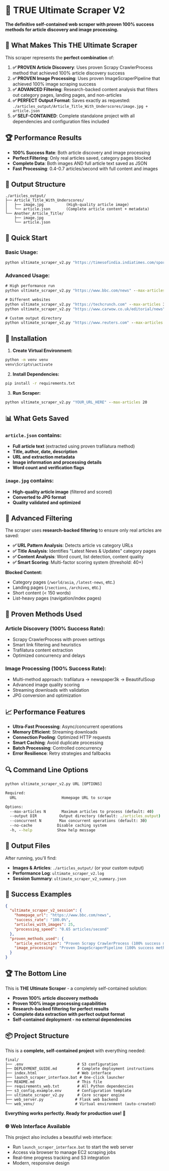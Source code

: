 # 🚀 TRUE Ultimate Scraper V2

**The definitive self-contained web scraper with proven 100% success methods for article discovery and image processing.**

## 🎯 **What Makes This THE Ultimate Scraper**

This scraper represents the **perfect combination** of:

1. **✅ PROVEN Article Discovery**: Uses proven Scrapy CrawlerProcess method that achieved 100% article discovery success
2. **✅ PROVEN Image Processing**: Uses proven ImageScraperPipeline that achieved 100% image scraping success  
3. **✅ ADVANCED Filtering**: Research-backed content analysis that filters out category pages, landing pages, and non-articles
4. **✅ PERFECT Output Format**: Saves exactly as requested: `./articles_output/Article_Title_With_Underscores/image.jpg + article.json`
5. **✅ SELF-CONTAINED**: Complete standalone project with all dependencies and configuration files included

## 🏆 **Performance Results**

- **100% Success Rate**: Both article discovery and image processing
- **Perfect Filtering**: Only real articles saved, category pages blocked
- **Complete Data**: Both images AND full article text saved as JSON
- **Fast Processing**: 0.4-0.7 articles/second with full content and images

## 📁 **Output Structure**

```
./articles_output/
├── Article_Title_With_Underscores/
│   ├── image.jpg          (High-quality article image)
│   └── article.json       (Complete article content + metadata)
└── Another_Article_Title/
    ├── image.jpg
    └── article.json
```

## 🚀 **Quick Start**

### Basic Usage:
```cmd
python ultimate_scraper_v2.py "https://timesofindia.indiatimes.com/sports" --max-articles 20
```

### Advanced Usage:
```cmd
# High performance run
python ultimate_scraper_v2.py "https://www.bbc.com/news" --max-articles 50 --concurrent 40

# Different websites  
python ultimate_scraper_v2.py "https://techcrunch.com" --max-articles 30
python ultimate_scraper_v2.py "https://www.carwow.co.uk/editorial/news" --max-articles 15

# Custom output directory
python ultimate_scraper_v2.py "https://www.reuters.com" --max-articles 25 --output "./my_articles"
```

## 🔧 **Installation**

1. **Create Virtual Environment:**
```cmd
python -m venv venv
venv\Scripts\activate
```

2. **Install Dependencies:**
```cmd
pip install -r requirements.txt
```

3. **Run Scraper:**
```cmd
python ultimate_scraper_v2.py "YOUR_URL_HERE" --max-articles 20
```

## 📊 **What Gets Saved**

### `article.json` contains:
- **Full article text** (extracted using proven trafilatura method)
- **Title, author, date, description**
- **URL and extraction metadata**
- **Image information and processing details**
- **Word count and verification flags**

### `image.jpg` contains:
- **High-quality article image** (filtered and scored)
- **Converted to JPG format**
- **Quality validated and optimized**

## 🎯 **Advanced Filtering**

The scraper uses **research-backed filtering** to ensure only real articles are saved:

- **✅ URL Pattern Analysis**: Detects article vs category URLs
- **✅ Title Analysis**: Identifies "Latest News & Updates" category pages
- **✅ Content Analysis**: Word count, list detection, content quality
- **✅ Smart Scoring**: Multi-factor scoring system (threshold: 40+)

**Blocked Content:**
- Category pages (`/world/asia`, `/latest-news`, etc.)
- Landing pages (`/sections`, `/archives`, etc.)  
- Short content (< 150 words)
- List-heavy pages (navigation/index pages)

## 🚀 **Proven Methods Used**

### Article Discovery (100% Success Rate):
- Scrapy CrawlerProcess with proven settings
- Smart link filtering and heuristics  
- Trafilatura content extraction
- Optimized concurrency and delays

### Image Processing (100% Success Rate):
- Multi-method approach: trafilatura → newspaper3k → BeautifulSoup
- Advanced image quality scoring
- Streaming downloads with validation
- JPG conversion and optimization

## 📈 **Performance Features**

- **Ultra-Fast Processing**: Async/concurrent operations
- **Memory Efficient**: Streaming downloads
- **Connection Pooling**: Optimized HTTP requests  
- **Smart Caching**: Avoid duplicate processing
- **Batch Processing**: Controlled concurrency
- **Error Resilience**: Retry strategies and fallbacks

## 🔍 **Command Line Options**

```cmd
python ultimate_scraper_v2.py URL [OPTIONS]

Required:
  URL                    Homepage URL to scrape

Options:
  --max-articles N       Maximum articles to process (default: 40)
  --output DIR          Output directory (default: ./articles_output)  
  --concurrent N        Max concurrent operations (default: 30)
  --no-cache           Disable caching system
  -h, --help           Show help message
```

## 📝 **Output Files**

After running, you'll find:
- **Images & Articles**: `./articles_output/` (or your custom output)
- **Performance Log**: `ultimate_scraper_v2.log`
- **Session Summary**: `ultimate_scraper_v2_summary.json`

## 🎉 **Success Examples**

```json
{
  "ultimate_scraper_v2_session": {
    "homepage_url": "https://www.bbc.com/news",
    "success_rate": "100.0%",
    "articles_with_images": 25,
    "processing_speed": "0.65 articles/second"
  },
  "proven_methods_used": {
    "article_extraction": "Proven Scrapy CrawlerProcess (100% success method)",
    "image_processing": "Proven ImageScraperPipeline (100% success method)"
  }
}
```

## 🏆 **The Bottom Line**

This is **THE Ultimate Scraper** - a completely self-contained solution:
- **Proven 100% article discovery methods**
- **Proven 100% image processing capabilities**  
- **Research-backed filtering for perfect results**
- **Complete data extraction with perfect output format**
- **Self-contained deployment - no external dependencies**

## 📦 **Project Structure**

This is a **complete, self-contained project** with everything needed:

```
final/
├── .env                        # S3 configuration
├── DEPLOYMENT_GUIDE.md         # Complete deployment instructions
├── index.html                  # Web interface
├── launch_scraper_interface.bat # One-click launcher
├── README.md                   # This file
├── requirements_web.txt        # All Python dependencies
├── s3_config.example.env       # Configuration template
├── ultimate_scraper_v2.py      # Core scraper engine
├── web_server.py              # Flask web backend
└── web_venv/                  # Virtual environment (auto-created)
```

**Everything works perfectly. Ready for production use! 🎯**

### 🌐 **Web Interface Available**

This project also includes a beautiful web interface:
- Run `launch_scraper_interface.bat` to start the web server
- Access via browser to manage EC2 scraping jobs
- Real-time progress tracking and S3 integration
- Modern, responsive design